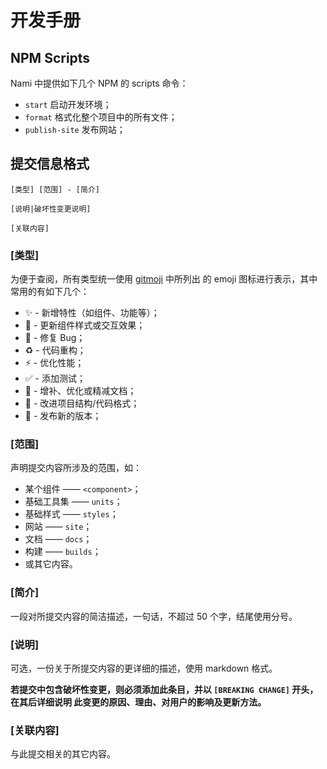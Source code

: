 # 开发手册

## NPM Scripts

Nami 中提供如下几个 NPM 的 scripts 命令：

-   `start` 启动开发环境；
-   `format` 格式化整个项目中的所有文件；
-   `publish-site` 发布网站；

## 提交信息格式

```
[类型] [范围] - [简介]

[说明|破坏性变更说明]

[关联内容]
```

### [类型]

为便于查阅，所有类型统一使用 [gitmoji](https://gitmoji.carloscuesta.me) 中所列出
的 emoji 图标进行表示，其中常用的有如下几个：

-   ✨ - 新增特性（如组件、功能等）；
-   💄 - 更新组件样式或交互效果；
-   🐛 - 修复 Bug；
-   ♻️ - 代码重构；
-   ⚡️ - 优化性能；
-   ✅ - 添加测试；
-   📝 - 增补、优化或精减文档；
-   🎨 - 改进项目结构/代码格式；
-   🔖 - 发布新的版本；

### [范围]

声明提交内容所涉及的范围，如：

-   某个组件 —— `<component>`；
-   基础工具集 —— `units`；
-   基础样式 —— `styles`；
-   网站 —— `site`；
-   文档 —— `docs`；
-   构建 —— `builds`；
-   或其它内容。

### [简介]

一段对所提交内容的简洁描述，一句话，不超过 50 个字，结尾使用分号。

### [说明]

可选，一份关于所提交内容的更详细的描述，使用 markdown 格式。

**若提交中包含破坏性变更，则必须添加此条目，并以 `[BREAKING CHANGE]` 开头，在其后详细说明
此变更的原因、理由、对用户的影响及更新方法。**

### [关联内容]

与此提交相关的其它内容。
